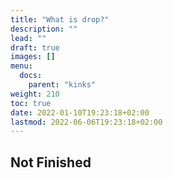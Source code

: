 ```yaml
---
title: "What is drop?"
description: ""
lead: ""
draft: true
images: []
menu:
  docs:
    parent: "kinks"
weight: 210
toc: true
date: 2022-01-10T19:23:18+02:00
lastmod: 2022-06-06T19:23:18+02:00
---
```

## Not Finished
